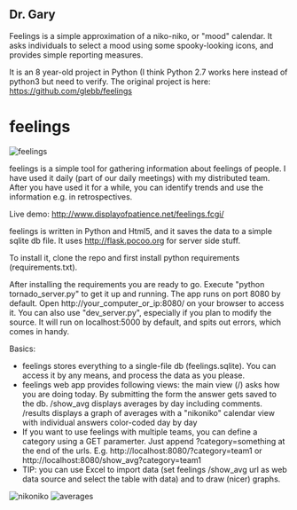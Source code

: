 ## Dr. Gary
Feelings is a simple approximation of a niko-niko, or "mood" calendar. It asks individuals to select a mood using
some spooky-looking icons, and provides simple reporting measures.

It is an 8 year-old project in Python (I think Python 2.7 works here instead of python3 but need to verify. 
The original project is here: https://github.com/glebb/feelings

feelings
========

![feelings](https://raw.github.com/glebb/feelings/master/feelings.png)

feelings is a simple tool for gathering information about feelings of people. I have used it daily (part of our daily meetings) with my distributed team. After you have used it for a while, you can identify trends and use the information e.g. in retrospectives.

Live demo: http://www.displayofpatience.net/feelings.fcgi/

feelings is written in Python and Html5, and it saves the data to a simple sqlite db file. It uses http://flask.pocoo.org for server side stuff.

To install it, clone the repo and first install python requirements (requirements.txt). 

After installing the requirements you are ready to go. Execute "python tornado_server.py" to get it up and running. The app runs on port 8080 by default. Open http://your_computer_or_ip:8080/ on your browser to access it. You can also use "dev_server.py", especially if you plan to modify the source. It will run on localhost:5000 by default, and spits out errors, which comes in handy.

Basics:
  * feelings stores everything to a single-file db (feelings.sqlite). You can access it by any means, and process the data as you please. 
  * feelings web app provides following views: the main view (/) asks how you are doing today. By submitting the form the answer gets saved to the db. /show_avg displays averages by day including comments. /results displays a graph of averages with a "nikoniko" calendar view with individual answers color-coded day by day 
  * If you want to use feelings with multiple teams, you can define a category using a GET paramerter. Just append ?category=something at the end of the urls. E.g. http://localhost:8080/?category=team1 or http://localhost:8080/show_avg?category=team1 
  * TIP: you can use Excel to import data (set feelings /show_avg url as web data source and select the table with data) and to draw (nicer) graphs.
  
  ![nikoniko](https://raw.github.com/glebb/feelings/master/nikoniko.png)
  ![averages](https://raw.github.com/glebb/feelings/master/averages.png)
  
